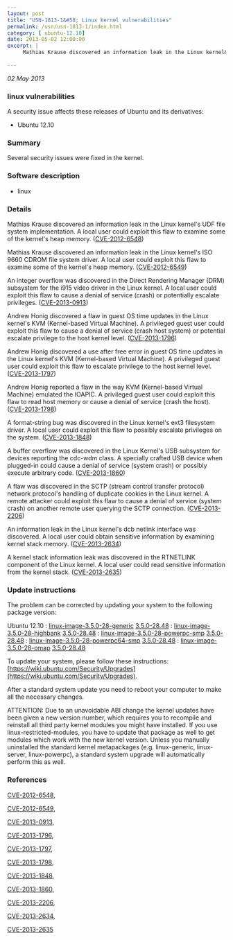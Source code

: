 ```yaml
---
layout: post
title: "USN-1813-1&#58; Linux kernel vulnerabilities"
permalink: /usn/usn-1813-1/index.html
category: [ ubuntu-12.10]
date: 2013-05-02 12:00:00
excerpt: |
     Mathias Krause discovered an information leak in the Linux kernel&#39;s UDF file system implementation. A local user could exploit this flaw to examine some of the kernel&#39;s heap memory. ([CVE-2012-6548](http://people.ubuntu.com/~ubuntu-security/cve/CVE-2012-6548))
    
--- 
```

 
 

*02 May 2013*

### linux vulnerabilities

A security issue affects these releases of Ubuntu and its derivatives:

* Ubuntu 12.10

### Summary

Several security issues were fixed in the kernel. 

### Software description

* linux 

### Details

 Mathias Krause discovered an information leak in the Linux kernel&#39;s UDF file system implementation. A local user could exploit this flaw to examine some of the kernel&#39;s heap memory. ([CVE-2012-6548](http://people.ubuntu.com/~ubuntu-security/cve/CVE-2012-6548))

Mathias Krause discovered an information leak in the Linux kernel&#39;s ISO 9660 CDROM file system driver. A local user could exploit this flaw to examine some of the kernel&#39;s heap memory. ([CVE-2012-6549](http://people.ubuntu.com/~ubuntu-security/cve/CVE-2012-6549))

An integer overflow was discovered in the Direct Rendering Manager (DRM) subsystem for the i915 video driver in the Linux kernel. A local user could exploit this flaw to cause a denial of service (crash) or potentially escalate privileges. ([CVE-2013-0913](http://people.ubuntu.com/~ubuntu-security/cve/CVE-2013-0913))

Andrew Honig discovered a flaw in guest OS time updates in the Linux kernel&#39;s KVM (Kernel-based Virtual Machine). A privileged guest user could exploit this flaw to cause a denial of service (crash host system) or potential escalate privilege to the host kernel level. ([CVE-2013-1796](http://people.ubuntu.com/~ubuntu-security/cve/CVE-2013-1796))

Andrew Honig discovered a use after free error in guest OS time updates in the Linux kernel&#39;s KVM (Kernel-based Virtual Machine). A privileged guest user could exploit this flaw to escalate privilege to the host kernel level. ([CVE-2013-1797](http://people.ubuntu.com/~ubuntu-security/cve/CVE-2013-1797))

Andrew Honig reported a flaw in the way KVM (Kernel-based Virtual Machine) emulated the IOAPIC. A privileged guest user could exploit this flaw to read host memory or cause a denial of service (crash the host). ([CVE-2013-1798](http://people.ubuntu.com/~ubuntu-security/cve/CVE-2013-1798))

A format-string bug was discovered in the Linux kernel&#39;s ext3 filesystem driver. A local user could exploit this flaw to possibly escalate privileges on the system. ([CVE-2013-1848](http://people.ubuntu.com/~ubuntu-security/cve/CVE-2013-1848))

A buffer overflow was discovered in the Linux Kernel&#39;s USB subsystem for devices reporting the cdc-wdm class. A specially crafted USB device when plugged-in could cause a denial of service (system crash) or possibly execute arbitrary code. ([CVE-2013-1860](http://people.ubuntu.com/~ubuntu-security/cve/CVE-2013-1860))

A flaw was discovered in the SCTP (stream control transfer protocol) network protocol&#39;s handling of duplicate cookies in the Linux kernel. A remote attacker could exploit this flaw to cause a denial of service (system crash) on another remote user querying the SCTP connection. ([CVE-2013-2206](http://people.ubuntu.com/~ubuntu-security/cve/CVE-2013-2206))

An information leak in the Linux kernel&#39;s dcb netlink interface was discovered. A local user could obtain sensitive information by examining kernel stack memory. ([CVE-2013-2634](http://people.ubuntu.com/~ubuntu-security/cve/CVE-2013-2634))

A kernel stack information leak was discovered in the RTNETLINK component of the Linux kernel. A local user could read sensitive information from the kernel stack. ([CVE-2013-2635](http://people.ubuntu.com/~ubuntu-security/cve/CVE-2013-2635)) 

### Update instructions

The problem can be corrected by updating your system to the following package version:

Ubuntu 12.10
 : [linux-image-3.5.0-28-generic](https://launchpad.net/ubuntu/+source/linux) <span> [3.5.0-28.48](https://launchpad.net/ubuntu/+source/linux/3.5.0-28.48) </span> 
 : [linux-image-3.5.0-28-highbank](https://launchpad.net/ubuntu/+source/linux) <span> [3.5.0-28.48](https://launchpad.net/ubuntu/+source/linux/3.5.0-28.48) </span> 
 : [linux-image-3.5.0-28-powerpc-smp](https://launchpad.net/ubuntu/+source/linux) <span> [3.5.0-28.48](https://launchpad.net/ubuntu/+source/linux/3.5.0-28.48) </span> 
 : [linux-image-3.5.0-28-powerpc64-smp](https://launchpad.net/ubuntu/+source/linux) <span> [3.5.0-28.48](https://launchpad.net/ubuntu/+source/linux/3.5.0-28.48) </span> 
 : [linux-image-3.5.0-28-omap](https://launchpad.net/ubuntu/+source/linux) <span> [3.5.0-28.48](https://launchpad.net/ubuntu/+source/linux/3.5.0-28.48) </span> 

To update your system, please follow these instructions: [https://wiki.ubuntu.com/Security/Upgrades](https://wiki.ubuntu.com/Security/Upgrades).

After a standard system update you need to reboot your computer to make all the necessary changes.

ATTENTION: Due to an unavoidable ABI change the kernel updates have been given a new version number, which requires you to recompile and reinstall all third party kernel modules you might have installed. If you use linux-restricted-modules, you have to update that package as well to get modules which work with the new kernel version. Unless you manually uninstalled the standard kernel metapackages (e.g. linux-generic, linux-server, linux-powerpc), a standard system upgrade will automatically perform this as well. 

### References

 
 [CVE-2012-6548](http://people.ubuntu.com/~ubuntu-security/cve/CVE-2012-6548), 

 [CVE-2012-6549](http://people.ubuntu.com/~ubuntu-security/cve/CVE-2012-6549), 

 [CVE-2013-0913](http://people.ubuntu.com/~ubuntu-security/cve/CVE-2013-0913), 

 [CVE-2013-1796](http://people.ubuntu.com/~ubuntu-security/cve/CVE-2013-1796), 

 [CVE-2013-1797](http://people.ubuntu.com/~ubuntu-security/cve/CVE-2013-1797), 

 [CVE-2013-1798](http://people.ubuntu.com/~ubuntu-security/cve/CVE-2013-1798), 

 [CVE-2013-1848](http://people.ubuntu.com/~ubuntu-security/cve/CVE-2013-1848), 

 [CVE-2013-1860](http://people.ubuntu.com/~ubuntu-security/cve/CVE-2013-1860), 

 [CVE-2013-2206](http://people.ubuntu.com/~ubuntu-security/cve/CVE-2013-2206), 

 [CVE-2013-2634](http://people.ubuntu.com/~ubuntu-security/cve/CVE-2013-2634), 

 [CVE-2013-2635](http://people.ubuntu.com/~ubuntu-security/cve/CVE-2013-2635)
 


